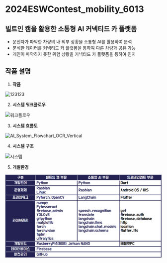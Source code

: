 # 2024ESWContest_mobility_6013

## 빌트인 캠을 활용한 소통형 AI 커넥티드 카 플랫폼
- 운전자가 파악한 차량의 내·외부 상황을 소통형 AI를 활용하여 분석
- 분석한 데이터를 커넥티드 카 플랫폼을 통하여 다른 차량과 공유 가능
- 개인이 파악하지 못한 위험 상황을 커넥티드 카 플랫폼을 통하여 인지 

## 작품 설명
1. **작품**

![123123](https://github.com/user-attachments/assets/92455a72-083e-4734-94c1-3154e7536b1c)

2. **시스템 워크플로우**

![워크플로우](https://github.com/user-attachments/assets/77256a85-7778-49c2-8035-ba0e9197e647)

3. **시스템 흐름도**
   
![AI_System_Flowchart_OCR_Vertical](https://github.com/user-attachments/assets/1cfba2f2-fe51-45fc-b45c-c5b4d968dd92)

4. **시스템 구조**

![시스템](https://github.com/user-attachments/assets/df921fb5-ae64-4ff4-94e4-2d1b836beb43)

5. **개발환경**

![사용소웨](개발환경.png)




